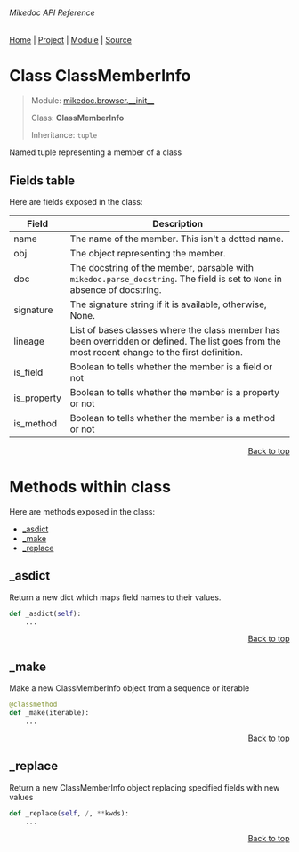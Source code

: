 ###### Mikedoc API Reference
[Home](/docs/api/README.md) | [Project](/README.md) | [Module](/docs/api/modules/mikedoc/browser/__init__/README.md) | [Source](/src/mikedoc/browser/__init__.py)

# Class ClassMemberInfo
> Module: [mikedoc.browser.\_\_init\_\_](/docs/api/modules/mikedoc/browser/__init__/README.md)
>
> Class: **ClassMemberInfo**
>
> Inheritance: `tuple`

Named tuple representing a member of a class

## Fields table
Here are fields exposed in the class:

| Field | Description |
| --- | --- |
| name | The name of the member. This isn't a dotted name. |
| obj | The object representing the member. |
| doc | The docstring of the member, parsable with `mikedoc.parse_docstring`. The field is set to `None` in absence of docstring. |
| signature | The signature string if it is available, otherwise, None. |
| lineage | List of bases classes where the class member  has been overridden or defined. The list goes from the most recent change to the first definition. |
| is\_field | Boolean to tells whether the member is a field or not |
| is\_property | Boolean to tells whether the member is a property or not |
| is\_method | Boolean to tells whether the member is a method or not |

<p align="right"><a href="#mikedoc-api-reference">Back to top</a></p>

# Methods within class
Here are methods exposed in the class:
- [\_asdict](#_asdict)
- [\_make](#_make)
- [\_replace](#_replace)

## \_asdict
Return a new dict which maps field names to their values.

```python
def _asdict(self):
    ...
```

<p align="right"><a href="#mikedoc-api-reference">Back to top</a></p>

## \_make
Make a new ClassMemberInfo object from a sequence or iterable

```python
@classmethod
def _make(iterable):
    ...
```

<p align="right"><a href="#mikedoc-api-reference">Back to top</a></p>

## \_replace
Return a new ClassMemberInfo object replacing specified fields with new values

```python
def _replace(self, /, **kwds):
    ...
```

<p align="right"><a href="#mikedoc-api-reference">Back to top</a></p>
